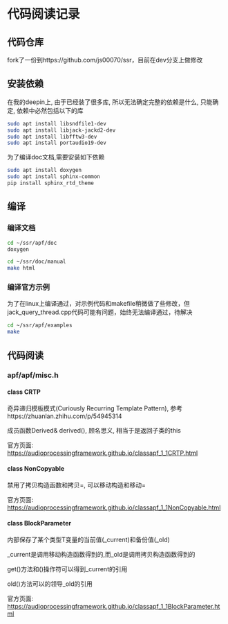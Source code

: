 # 代码阅读记录
## 代码仓库
fork了一份到https://github.com/js00070/ssr，目前在dev分支上做修改

## 安装依赖
在我的deepin上, 由于已经装了很多库, 所以无法确定完整的依赖是什么, 只能确定, 依赖中必然包括以下的库
```bash
sudo apt install libsndfile1-dev
sudo apt install libjack-jackd2-dev
sudo apt install libfftw3-dev
sudo apt install portaudio19-dev
```
为了编译doc文档,需要安装如下依赖
```bash
sudo apt install doxygen
sudo apt install sphinx-common
pip install sphinx_rtd_theme
```

## 编译
### 编译文档
```bash
cd ~/ssr/apf/doc
doxygen

cd ~/ssr/doc/manual
make html
```

### 编译官方示例
为了在linux上编译通过，对示例代码和makefile稍微做了些修改，但jack_query_thread.cpp代码可能有问题，始终无法编译通过，待解决
```bash
cd ~/ssr/apf/examples
make
```

## 代码阅读

### apf/apf/misc.h

#### class CRTP<Derived>
奇异递归模板模式(Curiously Recurring Template Pattern), 参考https://zhuanlan.zhihu.com/p/54945314

成员函数Derived& derived(), 顾名思义, 相当于是返回子类的this

官方页面: https://audioprocessingframework.github.io/classapf_1_1CRTP.html

#### class NonCopyable
禁用了拷贝构造函数和拷贝=, 可以移动构造和移动=

官方页面: https://audioprocessingframework.github.io/classapf_1_1NonCopyable.html

#### class BlockParameter<T>
内部保存了某个类型T变量的当前值(_current)和备份值(_old)

_current是调用移动构造函数得到的,而_old是调用拷贝构造函数得到的

get()方法和()操作符可以得到_current的引用

old()方法可以的领导_old的引用

官方页面: https://audioprocessingframework.github.io/classapf_1_1BlockParameter.html
